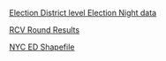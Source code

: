[Election District level Election Night data](https://web.enrboenyc.us/CD24306ADI0.html)

[RCV Round Results](https://web.enrboenyc.us/rcv/)

[NYC ED Shapefile](https://www1.nyc.gov/site/planning/data-maps/open-data/districts-download-metadata.page)
